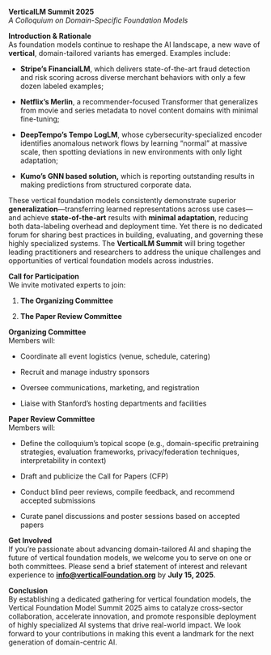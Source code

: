 **VerticalLM Summit 2025**  
 *A Colloquium on Domain-Specific Foundation Models*

**Introduction & Rationale**  
 As foundation models continue to reshape the AI landscape, a new wave of **vertical**, domain-tailored variants has emerged. Examples include:

* **Stripe’s FinancialLM**, which delivers state-of-the-art fraud detection and risk scoring across diverse merchant behaviors with only a few dozen labeled examples;

* **Netflix’s Merlin**, a recommender-focused Transformer that generalizes from movie and series metadata to novel content domains with minimal fine-tuning;

* **DeepTempo’s Tempo LogLM**, whose cybersecurity-specialized encoder identifies anomalous network flows by learning “normal” at massive scale, then spotting deviations in new environments with only light adaptation;

* **Kumo’s GNN based solution,** which is reporting outstanding results in making predictions from structured corporate data.

These vertical foundation models consistently demonstrate superior **generalization**—transferring learned representations across use cases—and achieve **state-of-the-art** results with **minimal adaptation**, reducing both data-labeling overhead and deployment time. Yet there is no dedicated forum for sharing best practices in building, evaluating, and governing these highly specialized systems. The **VerticalLM Summit** will bring together leading practitioners and researchers to address the unique challenges and opportunities of vertical foundation models across industries.

**Call for Participation**  
 We invite motivated experts to join:

1. **The Organizing Committee**

2. **The Paper Review Committee**

**Organizing Committee**  
 Members will:

* Coordinate all event logistics (venue, schedule, catering)

* Recruit and manage industry sponsors

* Oversee communications, marketing, and registration

* Liaise with Stanford’s hosting departments and facilities

**Paper Review Committee**  
 Members will:

* Define the colloquium’s topical scope (e.g., domain-specific pretraining strategies, evaluation frameworks, privacy/federation techniques, interpretability in context)

* Draft and publicize the Call for Papers (CFP)

* Conduct blind peer reviews, compile feedback, and recommend accepted submissions

* Curate panel discussions and poster sessions based on accepted papers

**Get Involved**  
If you’re passionate about advancing domain-tailored AI and shaping the future of vertical foundation models, we welcome you to serve on one or both committees. Please send a brief statement of interest and relevant experience to **info@verticalFoundation.org** by **July 15, 2025**.

**Conclusion**  
By establishing a dedicated gathering for vertical foundation models, the Vertical Foundation Model Summit 2025 aims to catalyze cross-sector collaboration, accelerate innovation, and promote responsible deployment of highly specialized AI systems that drive real-world impact. We look forward to your contributions in making this event a landmark for the next generation of domain-centric AI.

